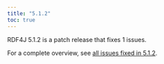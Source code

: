 ```yaml
---
title: "5.1.2"
toc: true
---
```

RDF4J 5.1.2 is a patch release that fixes 1 issues.

For a complete overview, see [all issues fixed in 5.1.2](https://github.com/eclipse/rdf4j/milestone/117?closed=1).
